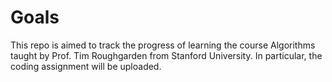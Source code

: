 # Goals

This repo is aimed to track the progress of learning the course Algorithms taught by Prof. Tim Roughgarden from Stanford University. In particular, the coding assignment will be uploaded.
